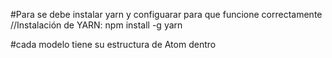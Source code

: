 #Para se debe instalar yarn y configuarar para que funcione correctamente
//Instalación de YARN: npm install -g yarn

#cada modelo tiene su estructura de Atom dentro
